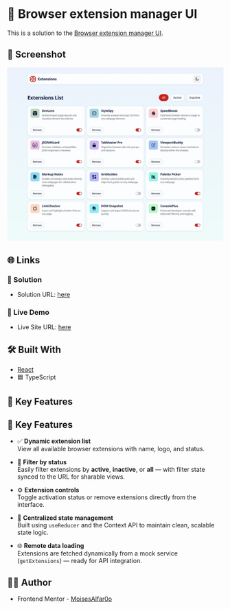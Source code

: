 # 📩 Browser extension manager UI

This is a solution to the [Browser extension manager UI](https://www.frontendmentor.io/challenges/browser-extension-manager-ui-yNZnOfsMAp). 

## 📸 Screenshot
![Design preview for the Browser extension manager UI](./src/design/desktop-design-light.jpg)

## 🌐 Links

### 🚀 Solution
- Solution URL: [here](https://www.frontendmentor.io/solutions/contact-form-main-react-ts-IWREpMXybX)
### 🔗 Live Demo
- Live Site URL: [here](https://contact-form-six-teal.vercel.app/)


## 🛠️ Built With

- [React](https://reactjs.org/)
- 🟦 TypeScript

## 🎯 Key Features

## 🔑 Key Features

- ✅ **Dynamic extension list**  
  View all available browser extensions with name, logo, and status.

- 🔄 **Filter by status**  
  Easily filter extensions by **active**, **inactive**, or **all** — with filter state synced to the URL for sharable views.

- ⚙️ **Extension controls**  
  Toggle activation status or remove extensions directly from the interface.

- 🧠 **Centralized state management**  
  Built using `useReducer` and the Context API to maintain clean, scalable state logic.

- 🌐 **Remote data loading**  
  Extensions are fetched dynamically from a mock service (`getExtensions`) — ready for API integration.


## 👨‍💻 Author

- Frontend Mentor - [MoisesAlfar0o](https://www.frontendmentor.io/profile/MoisesAlfar0o)
